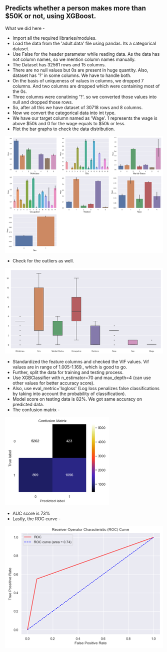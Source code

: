 ## Predicts whether a person makes more than $50K or not, using XGBoost.

What we did here -
* Import all the required libraries/modules.
* Load the data from the 'adult.data' file using pandas. Its a categorical dataset.
* Use False for the header parameter while reading data. As the data has not column names, so we mention column names manually.
* The Dataset has 32561 rows and 15 columns.
* There are no null values but 0s are present in huge quantity. Also, dataset has '?' in some columns. We have to handle both.
* On the basis of uniqueness of values in columns, we dropped 7 columns. And two columns are dropped which were containing most of the 0s.
* Three columns were conatining '?'. so we converted those values into null and dropped those rows.
* So, after all this we have dataset of 30718 rows and 8 columns.
* Now we convert the categorical data into int type.
* We have our target column named as 'Wage'. 1 represents the wage is above $50k and 0 for the wage equals to $50k or less.
* Plot the bar graphs to check the data distribution.

![img1](/img/xg1.PNG)

* Check for the outliers as well.

![img2](/img/xg2.PNG)

* Standardized the feature columns and checked the VIF values. Vif values are in range of 1.005-1.169., which is good to go.
* Further, split the data for training and testing process.
* Use XGBClassifier with n_estimator=70 and max_depth=4 (can use other values for better accuracy score).
* Also, use eval_metric='logloss' (Log loss penalizes false classifications by taking into account the probability of classification).
* Model score on testing data is 82%. We got same accuracy on predicted data.
* The confusion matrix -

![img3](/img/xg3.PNG)

* AUC score is 73%
* Lastly, the ROC curve -

![img4](/img/xg4.PNG)
